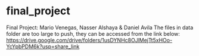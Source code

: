 # final_project
Final Project: Mario Venegas, Nasser Alshaya &amp; Daniel Avila
The files in data folder are too large to push, they can be accessed from the link below:
https://drive.google.com/drive/folders/1usDYNHc8OJlMejTt5xHOo-YcYpbPDM6k?usp=share_link
